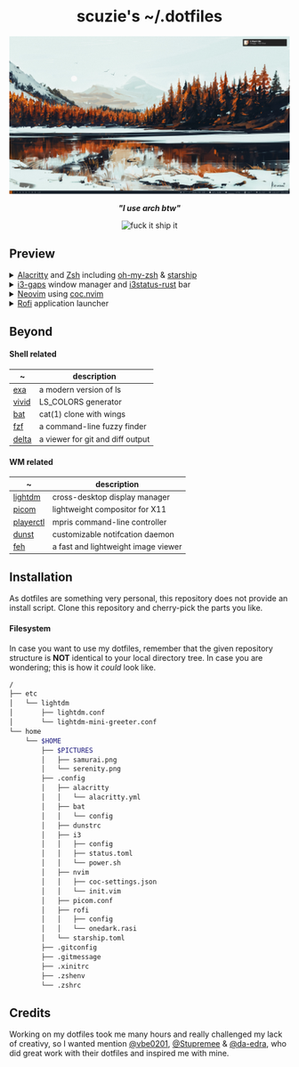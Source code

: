 <div align="center">

# scuzie's ~/.dotfiles

</div>

![desktop](screenshots/desktop.png)

<div align="center">

***"I use arch btw"***

![fuck it ship it](https://img.shields.io/badge/Fuck%20it-Ship%20it-blueviolet)

</div>

## Preview

<details>
    <summary><a href="https://github.com/alacritty/alacritty">Alacritty</a> and <a href="https://github.com/zsh-users/zsh">Zsh</a> including <a href="https://github.com/ohmyzsh/ohmyzsh">oh-my-zsh</a> & <a href="https://github.com/starship/starship">starship</a></summary>
    <p><img src="screenshots/zsh.png"></p>
</details>

<details>
    <summary><a href="https://github.com/Airblader/i3">i3-gaps</a> window manager and <a href="https://github.com/greshake/i3status-rust">i3status-rust</a> bar</summary>
    <p><img src="screenshots/i3.png"></p>
</details>

<details>
    <summary><a href="https://github.com/neovim/neovim">Neovim</a> using <a href="https://github.com/neoclide/coc.nvim">coc.nvim</a></summary>
    <p><img src="screenshots/nvim.png"></p>
    <p><img src="screenshots/code.png"></p>
    <p><img src="screenshots/nvim_tiling.png"></p>
</details>

<details>
    <summary><a href="https://github.com/davatorium/rofi">Rofi</a> application launcher</summary>
    <p><img src="screenshots/desktop.png"></p>
</details>

## Beyond

#### Shell related

~ | description
--|------------
[exa](https://github.com/ogham/exa) | a modern version of ls
[vivid](https://github.com/sharkdp/vivid) | LS_COLORS generator
[bat](https://github.com/sharkdp/bat) | cat(1) clone with wings
[fzf](https://github.com/junegunn/fzf) | a command-line fuzzy finder
[delta](https://github.com/dandavison/delta) | a viewer for git and diff output

#### WM related

~ | description
--|------------
[lightdm](https://github.com/canonical/lightdm) | cross-desktop display manager
[picom](https://github.com/yshui/picom) | lightweight compositor for X11
[playerctl](https://github.com/altdesktop/playerctl) | mpris command-line controller
[dunst](https://github.com/dunst-project/dunst) | customizable notifcation daemon
[feh](https://github.com/derf/feh) | a fast and lightweight image viewer

## Installation

As dotfiles are something very personal, this repository does not provide an install script.
Clone this repository and cherry-pick the parts you like.

#### Filesystem

In case you want to use my dotfiles, remember that the given repository structure is **NOT** identical 
to your local directory tree. In case you are wondering; this is how it *could* look like.

```bash
/
├── etc
│   └── lightdm
│       ├── lightdm.conf
│       └── lightdm-mini-greeter.conf
└── home
    └── $HOME
        ├── $PICTURES
        │   ├── samurai.png
        │   └── serenity.png
        ├── .config
        │   ├── alacritty
        │   │   └── alacritty.yml
        │   ├── bat
        │   │   └── config
        │   ├── dunstrc
        │   ├── i3
        │   │   ├── config
        │   │   ├── status.toml
        │   │   └── power.sh
        │   ├── nvim
        │   │   ├── coc-settings.json
        │   │   └── init.vim
        │   ├── picom.conf
        │   ├── rofi
        │   │   ├── config
        │   │   └── onedark.rasi
        │   └── starship.toml
        ├── .gitconfig
        ├── .gitmessage
        ├── .xinitrc
        ├── .zshenv
        └── .zshrc
```

## Credits

Working on my dotfiles took me many hours and really challenged my lack of creativy, so 
I wanted mention [@vbe0201](https://github.com/vbe0201/dotfiles), [@Stupremee](https://github.com/Stupremee/dotfiles) &
[@da-edra](https://github.com/da-edra/dotfiles), who did great work with their dotfiles and inspired me with mine. 
